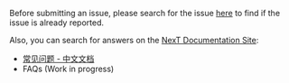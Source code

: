 Before submitting an issue, please search for the issue [here](https://github.com/iissnan/hexo-theme-next/issues?utf8=%E2%9C%93&q=) to find if the issue is already reported.

Also, you can search for answers on the [NexT Documentation Site](http://theme-next.iissnan.com/):

- [常见问题 - 中文文档](http://theme-next.iisnan.com/faqs.html)
- FAQs (Work in progress)
